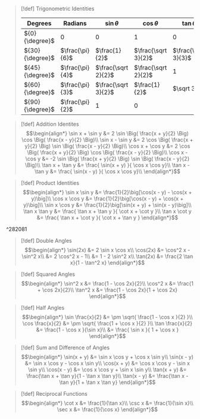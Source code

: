 >[!def] Trigonometric Identities
>
>| Degrees         | Radians         | $\sin \theta$       | $\cos \theta$       | $\tan \theta$ |
>| --------------- | --------------- | ------------------- | ------------------- | ------------- |
>| ${0}{\degree}$  | $0$             | $0$                 | $1$                 | $0$           |
>| ${30}{\degree}$ | $\frac{\pi}{6}$ | $\frac{1}{2}$       | $\frac{\sqrt 3}{2}$ | $\frac{\sqrt 3}{3}$            |
>| ${45}{\degree}$ | $\frac{\pi}{4}$ | $\frac{\sqrt 2}{2}$ | $\frac{\sqrt 2}{2}$ | $1$            |
>| ${60}{\degree}$ | $\frac{\pi}{3}$ | $\frac{\sqrt 3}{2}$ | $\frac{1}{2}$       | $\sqrt 3$            |
>| ${90}{\degree}$ | $\frac{\pi}{2}$ | $1$                 | $0$                 |           |              |

>[!def] Addition Identites
>$$\begin{align*}
> \sin x + \sin y &= 2 \sin \Big( \frac{x + y}{2} \Big) \cos \Big( \frac{x - y}{2} \Big)\\
>  \sin x - \sin y &= 2 \cos \Big( \frac{x + y}{2} \Big) \sin \Big( \frac{x - y}{2} \Big)\\
> \cos x + \cos y &= 2 \cos \Big( \frac{x + y}{2} \Big) \cos \Big( \frac{x - y}{2} \Big)\\
>  \cos x - \cos y &= -2 \sin \Big( \frac{x + y}{2} \Big) \sin \Big( \frac{x - y}{2} \Big)\\
>  \tan x + \tan y &= \frac{ \sin(x + y) }{ \cos x \cos y}\\
> \tan x - \tan y &= \frac{ \sin(x - y) }{ \cos x \cos y}\\
>\end{align*}$$

>[!def] Product Identities
>$$\begin{align*}
  \sin x \sin y &= \frac{1}{2}\big[\cos(x - y) - \cos(x + y)\big]\\
  \cos x \cos y &= \frac{1}{2}\big[\cos(x - y) + \cos(x + y)\big]\\
  \sin x \cos y &= \frac{1}{2}\big[\sin(x + y) + \sin(x - y)\big]\\
  \tan x \tan y &= \frac{ \tan x + \tan y }{ \cot x + \cot y }\\
  \tan x \cot y &= \frac{ \tan x + \cot y }{ \cot x + \tan y }
\end{align*}$$

^282081

>[!def] Double Angles
>$$\begin{align*}
>  \sin(2x)  &= 2 \sin x \cos x\\
>  \cos(2x)  &= \cos^2 x - \sin^2 x\\
>            &= 2 \cos^2 x - 1\\
>            &= 1 - 2 \sin^2 x\\
>  \tan(2x)  &= \frac{2 \tan x}{1 - \tan^2 x}
>\end{align*}$$

>[!def] Squared Angles
>$$\begin{align*}
>  \sin^2 x  &= \frac{1 - \cos 2x}{2}\\
>  \cos^2 x  &= \frac{1 + \cos 2x}{2}\\
>  \tan^2 x  &= \frac{1 - \cos 2x}{1 + \cos 2x}
>\end{align*}$$

>[!def] Half Angles
>$$\begin{align*}
>  \sin \frac{x}{2}  &= \pm \sqrt{ \frac{1 - \cos x }{2} }\\
>  \cos \frac{x}{2}  &= \pm \sqrt{ \frac{1 + \cos x }{2} }\\
>  \tan \frac{x}{2}  &= \frac{1 - \cos x }{\sin x}\\
>                    &= \frac{ \sin x }{ 1 + \cos x }
>\end{align*}$$

>[!def] Sum and Difference of Angles
>$$\begin{align*}
>  \sin(x + y) &= \sin x \cos y + \cos x \sin y\\
>  \sin(x - y) &= \sin x \cos y - \cos x \sin y\\
>  \cos(x + y) &= \cos x \cos y - \sin x \sin y\\
>  \cos(x - y) &= \cos x \cos y + \sin x \sin y\\
>  \tan(x + y) &= \frac{\tan x + \tan y}{1 - \tan x \tan y}\\
>  \tan(x - y) &= \frac{\tan x - \tan y}{1 + \tan x \tan y}
>\end{align*}$$

>[!def] Reciprocal Functions
>$$\begin{align*}
>  \cot x &= \frac{1}{\tan x}\\
>  \csc x &= \frac{1}{\sin x}\\
>  \sec x &= \frac{1}{\cos x}
>\end{align*}$$